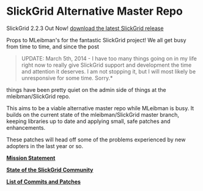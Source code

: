 # SlickGrid Alternative Master Repo

SlickGrid 2.2.3 Out Now! [download the latest SlickGrid release](https://github.com/6pac/SlickGrid/releases)

Props to MLeibman's for the fantastic SlickGrid project! We all get busy from time to time, and since the post

> UPDATE: March 5th, 2014 - I have too many things going on in my life right now to really give SlickGrid support and development the time and attention it deserves. I am not stopping it, but I will most likely be unresponsive for some time. Sorry.*

things have been pretty quiet on the admin side of things at the mleibman/SlickGrid repo.

This aims to be a viable alternative master repo while MLeibman is busy. It builds on the current state of the mleibman/SlickGrid master branch, keeping libraries up to date and applying small, safe patches and enhancements.

These patches will head off some of the problems experienced by new adopters in the last year or so.

**[Mission Statement](1-Mission-Statement)**

**[State of the SlickGrid Community](2-The-SlickGrid-Community)**

**[List of Commits and Patches](3-Commits-and-Patches)**
